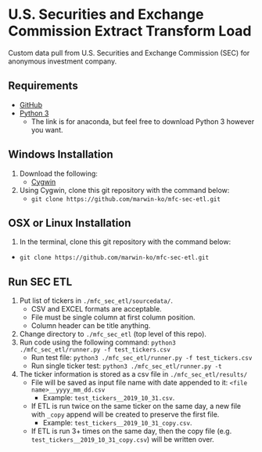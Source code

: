 # U.S. Securities and Exchange Commission Extract Transform Load
Custom data pull from U.S. Securities and Exchange Commission (SEC) for anonymous investment company.


## Requirements
- [GitHub](https://git-scm.com/downloads)
- [Python 3](https://www.anaconda.com/distribution/)
    - The link is for anaconda, but feel free to download Python 3 however you want.


## Windows Installation
1. Download the following: 
    - [Cygwin](https://www.cygwin.com)
2. Using Cygwin, clone this git repository with the command below:
    - `git clone https://github.com/marwin-ko/mfc-sec-etl.git`


## OSX or Linux Installation
1. In the terminal, clone this git repository with the command below:
 - `git clone https://github.com/marwin-ko/mfc-sec-etl.git`


## Run SEC ETL
1. Put list of tickers in `./mfc_sec_etl/sourcedata/`.
    - CSV and EXCEL formats are acceptable.
    - File must be single column at first column position.
    - Column header can be title anything.
2. Change directory to `./mfc_sec_etl` (top level of this repo).
3. Run code using the following command: `python3 ./mfc_sec_etl/runner.py -f test_tickers.csv`
    - Run test file: `python3 ./mfc_sec_etl/runner.py -f test_tickers.csv`
    - Run single ticker test: `python3 ./mfc_sec_etl/runner.py -t`
4. The ticker information is stored as a csv file in `./mfc_sec_etl/results/`
    - File will be saved as input file name with date appended to it: `<file name>__yyyy_mm_dd.csv`
        - Example: `test_tickers__2019_10_31.csv`.
    - If ETL is run twice on the same ticker on the same day, a new file with `_copy` append will be created to preserve the first file.
        - Example: `test_tickers__2019_10_31_copy.csv`.
    - If ETL is run 3+ times on the same day, then the copy file (e.g. `test_tickers__2019_10_31_copy.csv`) will be written over. 
